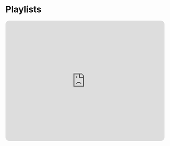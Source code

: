 # Playlists

<iframe style="border-radius:12px" src="https://open.spotify.com/embed/playlist/4zTKfOD7y5IqkzEHciVOxo?utm_source=generator" width="100%" height="380" frameBorder="0" allowfullscreen="" allow="autoplay; clipboard-write; encrypted-media; fullscreen; picture-in-picture"></iframe>